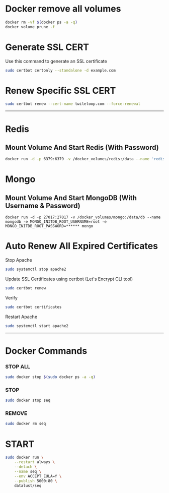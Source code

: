 # Docker remove all volumes
```bash
docker rm -vf $(docker ps -a -q)
docker volume prune -f
```


# Generate SSL CERT
Use this command to generate an SSL certificate
```bash
sudo certbot certonly --standalone -d example.com
```
# Renew Specific SSL CERT
```bash
sudo certbot renew --cert-name twileloop.com --force-renewal
```

<hr/>

# Redis
## Mount Volume And Start Redis (With Password)

```bash
docker run -d -p 6379:6379 -v /docker_volumes/redis:/data --name 'rediscache' redis redis-server --requirepass ******
```

# Mongo
## Mount Volume And Start MongoDB (With Username & Password)

```
docker run -d -p 27017:27017 -v /docker_volumes/mongo:/data/db --name mongodb -e MONGO_INITDB_ROOT_USERNAME=root -e MONGO_INITDB_ROOT_PASSWORD=****** mongo
```

# Auto Renew All Expired Certificates
Stop Apache
```bash
sudo systemctl stop apache2
```
Update SSL Certificates using certbot (Let's Encrypt CLI tool)
```bash
sudo certbot renew
```
Verify
```bash
sudo certbot certificates
```
Restart Apache
```bash
sudo systemctl start apache2
```
<hr/>

# Docker Commands

### STOP ALL
```bash
sudo docker stop $(sudo docker ps -a -q)
```

### STOP
```bash
sudo docker stop seq
```

### REMOVE
```bash
sudo docker rm seq
```

# START
```bash
sudo docker run \
    --restart always \
    --detach \
    --name seq \
    --env ACCEPT_EULA=Y \
    --publish 5000:80 \
    datalust/seq
```
